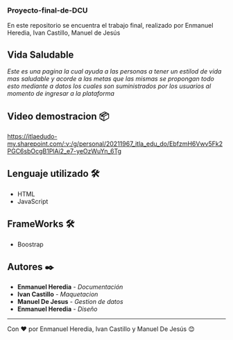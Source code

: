 ### Proyecto-final-de-DCU
En este repositorio se encuentra el trabajo final, realizado por Enmanuel Heredia, Ivan Castillo, Manuel de Jesús

## Vida Saludable

_Este es una pagina la cual ayuda a las personas a tener un estilod de vida mas saludable y acorde a las metas que las mismas se propongan todo esto mediante
a datos los cuales son suministrados por los usuarios al momento de ingresar a la plataforma_


## Video demostracion 📦
https://itlaedudo-my.sharepoint.com/:v:/g/personal/20211967_itla_edu_do/EbfzmH6Vwv5Fk2PGC6sbOcgB1PlAi2_e7-yeOzWuYn_6Tg 

## Lenguaje utilizado 🛠️

* HTML
* JavaScript

## FrameWorks 🛠️

* Boostrap


## Autores ✒️

* **Enmanuel Heredia** - *Documentación*
* **Ivan Castillo** - *Maquetacion*
* **Manuel De Jesus** - *Gestion de datos*
* **Enmanuel Heredia** - *Diseño* 



---
Con ❤️ por Enmanuel Heredia, Ivan Castillo y Manuel De Jesús 😊
